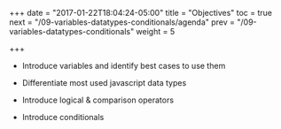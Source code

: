 +++
date = "2017-01-22T18:04:24-05:00"
title = "Objectives"
toc = true
next = "/09-variables-datatypes-conditionals/agenda"
prev = "/09-variables-datatypes-conditionals"
weight = 5

+++

- Introduce variables and identify best cases to use them

- Differentiate most used javascript data types

- Introduce logical & comparison operators

- Introduce conditionals
